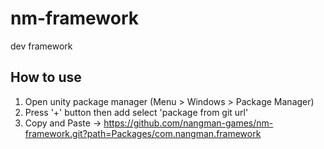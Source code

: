# nm-framework
dev framework
## How to use
1. Open unity package manager (Menu > Windows > Package Manager)
2. Press '+' button then add select 'package from git url'
3. Copy and Paste -> https://github.com/nangman-games/nm-framework.git?path=Packages/com.nangman.framework
